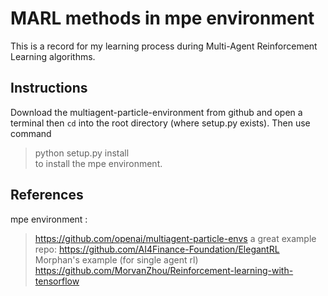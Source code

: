 # MARL methods in mpe environment
This is a record for my learning process during Multi-Agent Reinforcement Learning algorithms. 

## Instructions  
Download the multiagent-particle-environment from github and open a terminal then `cd` into the root directory (where setup.py exists). Then use command  
>python setup.py install  
to install the mpe environment.  

## References
mpe environment :
> https://github.com/openai/multiagent-particle-envs
a great example repo:
> https://github.com/AI4Finance-Foundation/ElegantRL
Morphan's example (for single agent rl)
> https://github.com/MorvanZhou/Reinforcement-learning-with-tensorflow

